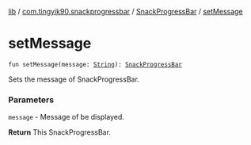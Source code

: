 [lib](../../index.md) / [com.tingyik90.snackprogressbar](../index.md) / [SnackProgressBar](index.md) / [setMessage](./set-message.md)

# setMessage

`fun setMessage(message: `[`String`](https://kotlinlang.org/api/latest/jvm/stdlib/kotlin/-string/index.html)`): `[`SnackProgressBar`](index.md)

Sets the message of SnackProgressBar.

### Parameters

`message` - Message of be displayed.

**Return**
This SnackProgressBar.

